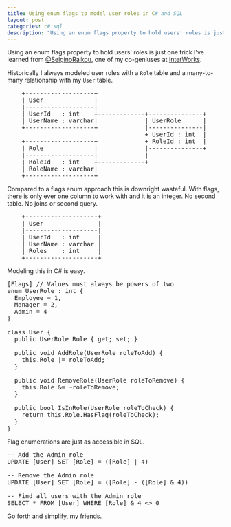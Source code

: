 ```yaml
---
title: Using enum flags to model user roles in C# and SQL
layout: post
categories: c# sql
description: "Using an enum flags property to hold users' roles is just one trick I've learned from @SeiginoRaikou, one of my co-geniuses at InterWorks."
---
```


Using an enum flags property to hold users' roles is just one trick
I've learned from [@SeiginoRaikou](https://twitter.com/SeiginoRaikou),
one of my co-geniuses at [InterWorks](https://www.interworks.com/).

Historically I always modeled user roles with a `Role` table
and a many-to-many relationship with my `User` table.

<pre>    +-------------------+
    | User              |
    |-------------------|
    | UserId   : int    +-------------+---------------+
    | UserName : varchar|             | UserRole      |
    +-------------------+             |---------------|
                                      + UserId : int  |
    +-------------------+             + RoleId : int  |
    | Role              |             |---------------+
    |-------------------|             |
    | RoleId   : int    +-------------+
    | RoleName : varchar|
    +-------------------+</pre>

Compared to a flags enum approach this is downright wasteful.
With flags, there is only ever one column to work with and it is an integer.
No second table. No joins or second query.

<pre>    +--------------------+
    | User               |
    |--------------------|
    | UserId   : int     |
    | UserName : varchar |
    | Roles    : int     |
    +--------------------+</pre>

Modeling this in C# is easy.

<pre data-language="csharp">
[Flags] // Values must always be powers of two
enum UserRole : int {
  Employee = 1,
  Manager = 2,
  Admin = 4
}

class User {
  public UserRole Role { get; set; }
 
  public void AddRole(UserRole roleToAdd) {
    this.Role |= roleToAdd;
  }
 
  public void RemoveRole(UserRole roleToRemove) {
    this.Role &amp;= ~roleToRemove;
  }
  
  public bool IsInRole(UserRole roleToCheck) {
    return this.Role.HasFlag(roleToCheck);
  }
}
</pre>

Flag enumerations are just as accessible in SQL.

<pre data-language="sql">
-- Add the Admin role
UPDATE [User] SET [Role] = ([Role] | 4)

-- Remove the Admin role
UPDATE [User] SET [Role] = ([Role] - ([Role] &amp; 4))

-- Find all users with the Admin role
SELECT * FROM [User] WHERE [Role] &amp; 4 &lt;&gt; 0
</pre>

Go forth and simplify, my friends.